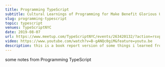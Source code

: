 ```yaml
---
title: Programming TypeScript
subtitle: Cultural Learnings of Programming for Make Benefit Glorious Users of TypeScript
slug: programming-typescript
topic: typescript
venues: TypeScriptNYC
date: 2019-08-07
url: https://www.meetup.com/TypeScriptNYC/events/263420132/?action=rsvp&response=yes
video: https://www.youtube.com/watch?v=B-gANQc0giM&feature=youtu.be
description: this is a book report version of some things i learned from reading Programming TypeScript https://twitter.com/swyx/status/1135525665971695617
---
```


some notes from Programming TypeScript
